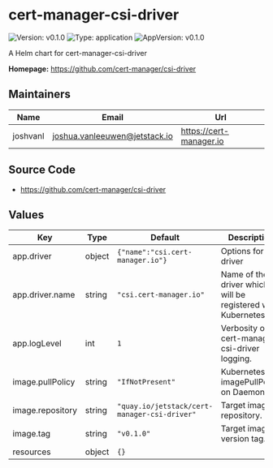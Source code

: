 # cert-manager-csi-driver

![Version: v0.1.0](https://img.shields.io/badge/Version-v0.1.0-informational?style=flat-square) ![Type: application](https://img.shields.io/badge/Type-application-informational?style=flat-square) ![AppVersion: v0.1.0](https://img.shields.io/badge/AppVersion-v0.1.0-informational?style=flat-square)

A Helm chart for cert-manager-csi-driver

**Homepage:** <https://github.com/cert-manager/csi-driver>

## Maintainers

| Name | Email | Url |
| ---- | ------ | --- |
| joshvanl | joshua.vanleeuwen@jetstack.io | https://cert-manager.io |

## Source Code

* <https://github.com/cert-manager/csi-driver>

## Values

| Key | Type | Default | Description |
|-----|------|---------|-------------|
| app.driver | object | `{"name":"csi.cert-manager.io"}` | Options for CSI driver |
| app.driver.name | string | `"csi.cert-manager.io"` | Name of the driver which will be registered with Kubernetes. |
| app.logLevel | int | `1` | Verbosity of cert-manager-csi-driver logging. |
| image.pullPolicy | string | `"IfNotPresent"` | Kubernetes imagePullPolicy on DaemonSet. |
| image.repository | string | `"quay.io/jetstack/cert-manager-csi-driver"` | Target image repository. |
| image.tag | string | `"v0.1.0"` | Target image version tag. |
| resources | object | `{}` |  |

